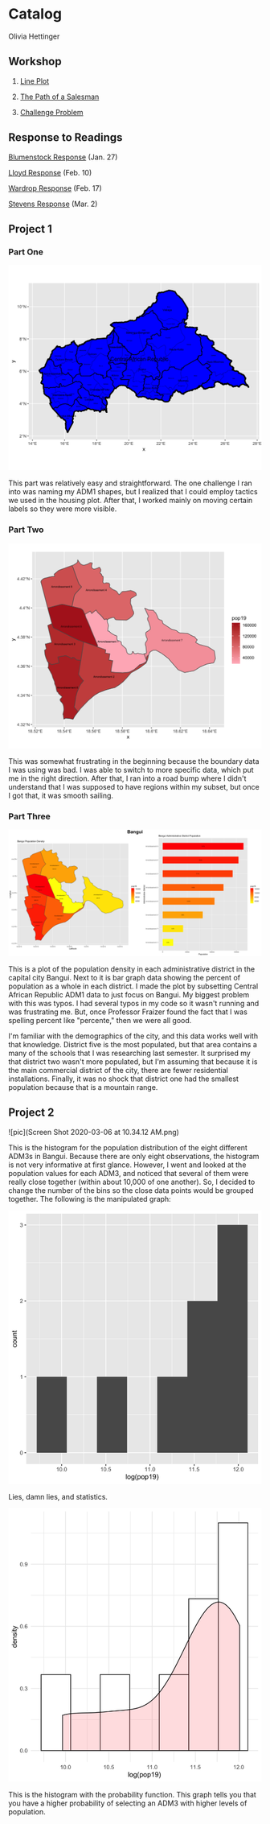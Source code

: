# Catalog

Olivia Hettinger

## Workshop

1. [Line Plot](https://github.com/ohhettinger/wickedproblems/blob/master/plot2.png)

2. [The Path of a Salesman](https://github.com/ohhettinger/wickedproblems/blob/master/plot3.png)

3. [Challenge Problem](https://github.com/ohhettinger/wickedproblems/blob/master/challenge_question_1.png)

## Response to Readings

[Blumenstock Response](https://github.com/ohhettinger/wickedproblems/blob/master/blumenstock.md) (Jan. 27)

[Lloyd Response](https://github.com/ohhettinger/wickedproblems/blob/master/Lloyd.md) (Feb. 10)

[Wardrop Response](https://github.com/ohhettinger/wickedproblems/blob/master/Wardop.md) (Feb. 17)

[Stevens Response](https://github.com/ohhettinger/wickedproblems/blob/master/stevens.md) (Mar. 2)

## Project 1

### Part One

![pic](Central_African_Republic.png)

This part was relatively easy and straightforward. The one challenge I ran into was naming my ADM1 shapes, but I realized that I could employ tactics we used in the housing plot. After that, I worked mainly on moving certain labels so they were more visible. 
### Part Two

![pic](Bangui_adm3_population_again.png)

This was somewhat frustrating in the beginning because the boundary data I was using was bad. I was able to switch to more specific data, which put me in the right direction. After that, I ran into a road bump where I didn't understand that I was supposed to have regions within my subset, but once I got that, it was smooth sailing. 

### Part Three

![pic](Bangui.png)

This is a plot of the population density in each administrative district in the capital city Bangui. Next to it is bar graph data showing the percent of population as a whole in each district. I made the plot by subsetting Central African Republic ADM1 data to just focus on Bangui. My biggest problem with this was typos. I had several typos in my code so it wasn't running and was frustrating me. But, once Professor Fraizer found the fact that I was spelling percent like "percente," then we were all good. 

I'm familiar with the demographics of the city, and this data works well with that knowledge. District five is the most populated, but that area contains a many of the schools that I was researching last semester. It surprised my that district two wasn't more populated, but I'm assuming that because it is the main commercial district of the city, there are fewer residential installations. Finally, it was no shock that district one had the smallest population because that is a mountain range. 

## Project 2

![pic](Screen Shot 2020-03-06 at 10.34.12 AM.png)

This is the histogram for the population distribution of the eight different ADM3s in Bangui. Because there are only eight observations, the histogram is not very informative at first glance. However, I went and looked at the population values for each ADM3, and noticed that several of them were really close together (within about 10,000 of one another). So, I decided to change the number of the bins so the close data points would be grouped together. The following is the manipulated graph:

![pic](Better_Histogram_Project_Two.png)

Lies, damn lies, and statistics. 

![pic](Density_Histogram.png)

This is the histogram with the probability function. This graph tells you that you have a higher probability of selecting an ADM3 with higher levels of population. 
